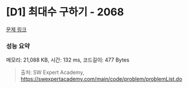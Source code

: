 # [D1] 최대수 구하기 - 2068 

[문제 링크](https://swexpertacademy.com/main/code/problem/problemDetail.do?contestProbId=AV5QQhbqA4QDFAUq) 

### 성능 요약

메모리: 21,088 KB, 시간: 132 ms, 코드길이: 477 Bytes



> 출처: SW Expert Academy, https://swexpertacademy.com/main/code/problem/problemList.do